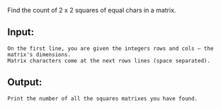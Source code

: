 Find the count of 2 x 2 squares of equal chars in a matrix.

## Input:

	On the first line, you are given the integers rows and cols – the matrix's dimensions.
	Matrix characters come at the next rows lines (space separated).
  
## Output:

	Print the number of all the squares matrixes you have found.

